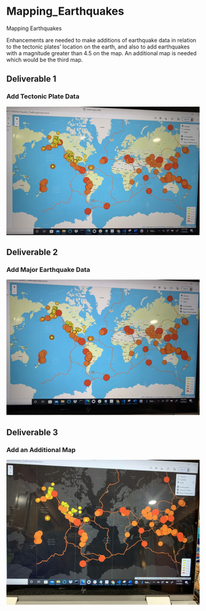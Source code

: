 # Mapping_Earthquakes
Mapping Earthquakes

Enhancements are needed to make additions of earthquake data in relation to the tectonic plates’ location on the earth, and also to add earthquakes with a magnitude greater than 4.5 on the map. An additional map is needed which would be the third map.


## Deliverable 1
  ### Add Tectonic Plate Data
  
![Deliverable1](Images/Deliverable1.PNG)

## Deliverable 2
  ### Add Major Earthquake Data
  
![Delievrable2](Images/Delievrable2.PNG)

## Deliverable 3
 ### Add an Additional Map

![Deliverable3](Images/Deliverable3.PNG)
